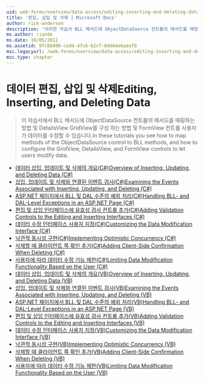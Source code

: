 ```yaml
---
uid: web-forms/overview/data-access/editing-inserting-and-deleting-data/index
title: '편집, 삽입 및 삭제 | Microsoft Docs'
author: rick-anderson
description: '이러한 자습서 BLL 메서드에 ObjectDataSource 컨트롤의 메서드를 매핑하는 방법 및 GridView, DetailsView 및 FormView co를 구성 하는 방법을 표시 하는 중...'
ms.author: riande
ms.date: 10/05/2011
ms.assetid: 9fc60498-ced4-47c6-b2cf-8d464e6aeef8
msc.legacyurl: /web-forms/overview/data-access/editing-inserting-and-deleting-data
msc.type: chapter
---
```

<a name="editing-inserting-and-deleting-data"></a><span data-ttu-id="2318d-103">데이터 편집, 삽입 및 삭제</span><span class="sxs-lookup"><span data-stu-id="2318d-103">Editing, Inserting, and Deleting Data</span></span>
====================
> <span data-ttu-id="2318d-104">이 자습서에서 BLL 메서드에 ObjectDataSource 컨트롤의 메서드를 매핑하는 방법 및 DetailsView GridView를 구성 하는 방법 및 FormView 컨트롤 사용자가 데이터를 수정할 수 있습니다.</span><span class="sxs-lookup"><span data-stu-id="2318d-104">In these tutorials you see how to map methods of the ObjectDataSource control to BLL methods, and how to configure the GridView, DetailsView, and FormView controls to let users modify data.</span></span>


- [<span data-ttu-id="2318d-105">데이터 삽입, 업데이트 및 삭제의 개요(C#)</span><span class="sxs-lookup"><span data-stu-id="2318d-105">Overview of Inserting, Updating, and Deleting Data (C#)</span></span>](an-overview-of-inserting-updating-and-deleting-data-cs.md)
- [<span data-ttu-id="2318d-106">삽입, 업데이트 및 삭제와 연결된 이벤트 검사(C#)</span><span class="sxs-lookup"><span data-stu-id="2318d-106">Examining the Events Associated with Inserting, Updating, and Deleting (C#)</span></span>](examining-the-events-associated-with-inserting-updating-and-deleting-cs.md)
- [<span data-ttu-id="2318d-107">ASP.NET 페이지에서 BLL 및 DAL 수준의 예외 처리(C#)</span><span class="sxs-lookup"><span data-stu-id="2318d-107">Handling BLL- and DAL-Level Exceptions in an ASP.NET Page (C#)</span></span>](handling-bll-and-dal-level-exceptions-in-an-asp-net-page-cs.md)
- [<span data-ttu-id="2318d-108">편집 및 삽입 인터페이스에 유효성 검사 컨트롤 추가(C#)</span><span class="sxs-lookup"><span data-stu-id="2318d-108">Adding Validation Controls to the Editing and Inserting Interfaces (C#)</span></span>](adding-validation-controls-to-the-editing-and-inserting-interfaces-cs.md)
- [<span data-ttu-id="2318d-109">데이터 수정 인터페이스 사용자 지정(C#)</span><span class="sxs-lookup"><span data-stu-id="2318d-109">Customizing the Data Modification Interface (C#)</span></span>](customizing-the-data-modification-interface-cs.md)
- [<span data-ttu-id="2318d-110">낙관적 동시성 구현(C#)</span><span class="sxs-lookup"><span data-stu-id="2318d-110">Implementing Optimistic Concurrency (C#)</span></span>](implementing-optimistic-concurrency-cs.md)
- [<span data-ttu-id="2318d-111">삭제할 때 클라이언트 쪽 확인 추가(C#)</span><span class="sxs-lookup"><span data-stu-id="2318d-111">Adding Client-Side Confirmation When Deleting (C#)</span></span>](adding-client-side-confirmation-when-deleting-cs.md)
- [<span data-ttu-id="2318d-112">사용자에 따라 데이터 수정 기능 제한(C#)</span><span class="sxs-lookup"><span data-stu-id="2318d-112">Limiting Data Modification Functionality Based on the User (C#)</span></span>](limiting-data-modification-functionality-based-on-the-user-cs.md)
- [<span data-ttu-id="2318d-113">데이터 삽입, 업데이트 및 삭제의 개요(VB)</span><span class="sxs-lookup"><span data-stu-id="2318d-113">Overview of Inserting, Updating, and Deleting Data (VB)</span></span>](an-overview-of-inserting-updating-and-deleting-data-vb.md)
- [<span data-ttu-id="2318d-114">삽입, 업데이트 및 삭제와 연결된 이벤트 검사(VB)</span><span class="sxs-lookup"><span data-stu-id="2318d-114">Examining the Events Associated with Inserting, Updating, and Deleting (VB)</span></span>](examining-the-events-associated-with-inserting-updating-and-deleting-vb.md)
- [<span data-ttu-id="2318d-115">ASP.NET 페이지에서 BLL 및 DAL 수준의 예외 처리(VB)</span><span class="sxs-lookup"><span data-stu-id="2318d-115">Handling BLL- and DAL-Level Exceptions in an ASP.NET Page (VB)</span></span>](handling-bll-and-dal-level-exceptions-in-an-asp-net-page-vb.md)
- [<span data-ttu-id="2318d-116">편집 및 삽입 인터페이스에 유효성 검사 컨트롤 추가(VB)</span><span class="sxs-lookup"><span data-stu-id="2318d-116">Adding Validation Controls to the Editing and Inserting Interfaces (VB)</span></span>](adding-validation-controls-to-the-editing-and-inserting-interfaces-vb.md)
- [<span data-ttu-id="2318d-117">데이터 수정 인터페이스 사용자 지정(VB)</span><span class="sxs-lookup"><span data-stu-id="2318d-117">Customizing the Data Modification Interface (VB)</span></span>](customizing-the-data-modification-interface-vb.md)
- [<span data-ttu-id="2318d-118">낙관적 동시성 구현(VB)</span><span class="sxs-lookup"><span data-stu-id="2318d-118">Implementing Optimistic Concurrency (VB)</span></span>](implementing-optimistic-concurrency-vb.md)
- [<span data-ttu-id="2318d-119">삭제할 때 클라이언트 쪽 확인 추가(VB)</span><span class="sxs-lookup"><span data-stu-id="2318d-119">Adding Client-Side Confirmation When Deleting (VB)</span></span>](adding-client-side-confirmation-when-deleting-vb.md)
- [<span data-ttu-id="2318d-120">사용자에 따라 데이터 수정 기능 제한(VB)</span><span class="sxs-lookup"><span data-stu-id="2318d-120">Limiting Data Modification Functionality Based on the User (VB)</span></span>](limiting-data-modification-functionality-based-on-the-user-vb.md)
